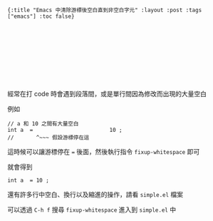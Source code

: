     {:title "Emacs 中清除游標後空白直到非空白字元" :layout :post :tags ["emacs"] :toc false}


# 　


## 　

經常在打 code 時會遇到段落間，或是單行間因為修改而出現的大量空白

例如

    // a 和 10 之間有大量空白
    int a  =                        10 ;
    //       ^~~~ 假設游標停在這

這時候可以讓游標停在 `=` 後面，然後執行指令 `fixup-whitespace` 即可

就會得到

    int a  = 10 ;

還有許多行中空白、換行以及縮進的操作，請看 `simple.el` 檔案

可以透過 `C-h f` 搜尋 `fixup-whitespace` 進入到 `simple.el` 中

